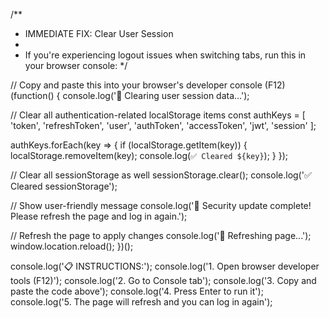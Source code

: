 /**
 * IMMEDIATE FIX: Clear User Session
 * 
 * If you're experiencing logout issues when switching tabs, run this in your browser console:
 */

// Copy and paste this into your browser's developer console (F12)
(function() {
  console.log('🧹 Clearing user session data...');
  
  // Clear all authentication-related localStorage items
  const authKeys = [
    'token',
    'refreshToken', 
    'user',
    'authToken',
    'accessToken',
    'jwt',
    'session'
  ];
  
  authKeys.forEach(key => {
    if (localStorage.getItem(key)) {
      localStorage.removeItem(key);
      console.log(`✅ Cleared ${key}`);
    }
  });
  
  // Clear all sessionStorage as well
  sessionStorage.clear();
  console.log('✅ Cleared sessionStorage');
  
  // Show user-friendly message
  console.log('🔐 Security update complete! Please refresh the page and log in again.');
  
  // Refresh the page to apply changes
  console.log('🔄 Refreshing page...');
  window.location.reload();
})();

console.log('📋 INSTRUCTIONS:');
console.log('1. Open browser developer tools (F12)');
console.log('2. Go to Console tab');
console.log('3. Copy and paste the code above');
console.log('4. Press Enter to run it');
console.log('5. The page will refresh and you can log in again');


